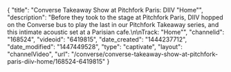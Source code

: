 {
    "title": "Converse Takeaway Show at Pitchfork Paris: DIIV \"Home\"",
    "description": "Before they took to the stage at Pitchfork Paris, DIIV hopped on the Converse bus to play the last in our Pitchfork Takeaway series, and this intimate acoustic set at a Parisian cafe.\n\nTrack: \"Home\"",
    "channelid": "168524",
    "videoid": "6419815",
    "date_created": "1444237712",
    "date_modified": "1447449528",
    "type": "captivate",
    "layout": "channelVideo",
    "url": "\/converse\/converse-takeaway-show-at-pitchfork-paris-diiv-home\/168524-6419815"
}